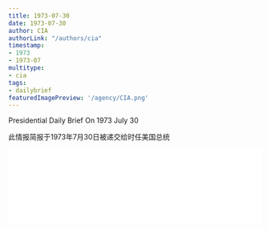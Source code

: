 ```yaml
---
title: 1973-07-30
date: 1973-07-30
author: CIA 
authorLink: "/authors/cia"
timestamp: 
- 1973
- 1973-07
multitype: 
- cia
tags: 
- dailybrief
featuredImagePreview: '/agency/CIA.png'
---
```



Presidential Daily Brief On 1973 July 30

此情报简报于1973年7月30日被递交给时任美国总统

<!--more-->





<div id="over" style="width:100%; overflow:hidden"> <iframe id="sFrame" name="sFrame" frameborder="no" border="0"  allowfullscreen marginwidth="0" scrolling="no" src = " /CIA/1973-07-30.html "  style = " position:absulute; width: 806px; top: 300;" > </iframe> </div>